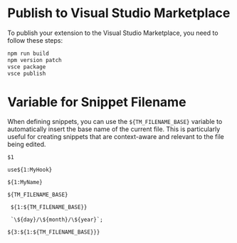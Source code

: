 <!-- https://chatgpt.com/c/68575091-fbac-8006-a6b7-af401ddd807e -->

# Publish to Visual Studio Marketplace

To publish your extension to the Visual Studio Marketplace, you need to follow these steps:

```sh
npm run build
npm version patch
vsce package
vsce publish

```

# Variable for Snippet Filename

When defining snippets, you can use the `${TM_FILENAME_BASE}` variable to automatically insert the base name of the current file. This is particularly useful for creating snippets that are context-aware and relevant to the file being edited.

```tsx
$1

use${1:MyHook}

${1:MyName}

${TM_FILENAME_BASE}

 ${1:${TM_FILENAME_BASE}}

 `\${day}/\${month}/\${year}`;

${3:${1:${TM_FILENAME_BASE}}}
```
